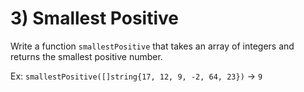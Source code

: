 # 3) Smallest Positive

Write a function `smallestPositive` that takes an array of integers and returns the smallest positive number.

Ex:
`smallestPositive([]string{17, 12, 9, -2, 64, 23})` -> `9`
